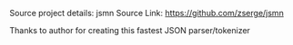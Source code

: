 Source project details: jsmn
Source Link: https://github.com/zserge/jsmn

Thanks to author for creating this fastest JSON parser/tokenizer